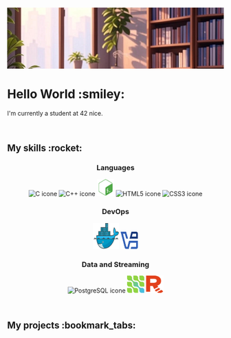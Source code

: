 ![Bannière de profil](./assets/banner.jpg)
<h1>Hello World :smiley:</h1>
<p>I'm currently a student at 42 nice.</p>
<br/>
<h2>My skills :rocket:</h2>
<h3 align="center">Languages</h3>
<p align="center">
	<img src="https://cdn.jsdelivr.net/gh/devicons/devicon@latest/icons/c/c-original.svg" alt="C icone" title="C" width="40" height="40"/>
	<img src="https://cdn.jsdelivr.net/gh/devicons/devicon@latest/icons/cplusplus/cplusplus-original.svg" alt="C++ icone" title="C++" width="40" height="40"/>
	<img src="./assets/bash_logo.svg" alt="Bash icone" title="Bash" width="40" height="40"/>
	<img src="https://cdn.jsdelivr.net/gh/devicons/devicon@latest/icons/html5/html5-original.svg" alt="HTML5 icone" title="HTML5" width="40" height="40"/>
	<img src="https://cdn.jsdelivr.net/gh/devicons/devicon@latest/icons/css3/css3-original.svg" alt="CSS3 icone" title="CSS3" width="40" height="40"/>
</p>
<h3 align="center">DevOps</h3>
<p align="center">
	<img src="./assets/docker_logo.svg" alt="Docker icone" title="Docker" width="60" height="60"/>
	<img src="./assets/virtualbox_logo.svg" alt="Virtualbox icone" title="Virtualbox" width="40" height="40"/>
</p>
<h3 align="center">Data and Streaming</h3>
<p align="center">
	<img src="https://cdn.jsdelivr.net/gh/devicons/devicon@latest/icons/postgresql/postgresql-original.svg" alt="PostgreSQL icone" title="PostgreSQL" width="40" height="40"/>
	<img src="./assets/debezium_logo.svg" alt="Debezium icone" title="Debezium" width="40" height="40"/>
	<img src="./assets/redpanda_logo.svg" alt="Redpanda icone" title="Redpanda" width="40" height="40"/>
</p>
<br/>
<h2>My projects :bookmark_tabs:</h2>
